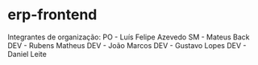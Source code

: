 # erp-frontend

Integrantes de organização:
PO - Luís Felipe Azevedo
SM - Mateus Back
DEV - Rubens Matheus
DEV - João Marcos
DEV - Gustavo Lopes
DEV - Daniel Leite
